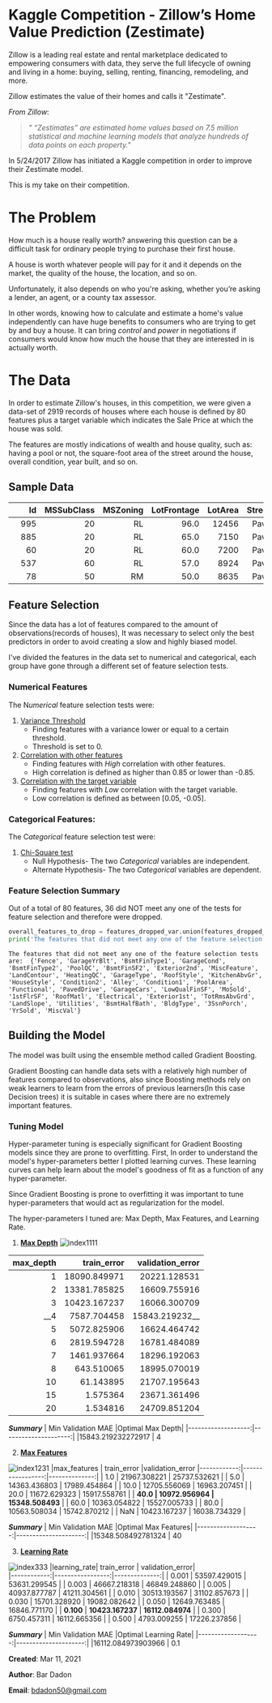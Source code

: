 # Kaggle Competition -  Zillow’s Home Value Prediction (Zestimate)

Zillow is a leading real estate and rental marketplace dedicated to empowering consumers with data, they serve the full lifecycle of owning and living in a home: buying, selling, renting, financing, remodeling, and more.

Zillow estimates the value of their homes and calls it "Zestimate". 

*From Zillow*:

> *" “Zestimates” are estimated home values based on 7.5 million statistical and machine learning models that analyze hundreds of data points on each property."*

In 5/24/2017 Zillow has initiated a Kaggle competition in order to improve their Zestimate model.

This is my take on their competition.

# The Problem

How much is a house really worth? answering this question can be a difficult task for ordinary people trying to purchase their first house.

A house is worth whatever people will pay for it and it depends on the market, the quality of the house, the location, and so on.

Unfortunately, it also depends on who you're asking, whether you’re asking a lender, an agent, or a county tax assessor.

In other words, knowing how to calculate and estimate a home's value independently can have huge benefits to consumers who are trying to get by and buy a house. It can bring *control* and *power* in negotiations if consumers would know how much the house that they are interested in is actually worth.

# The Data

In order to estimate Zillow's houses, in this competition, we were given a data-set of 2919 records of houses where each house is defined by 80 features plus a target variable which indicates the Sale Price at which the house was sold. 

The features are mostly indications of wealth and house quality, such as: having a pool or not, the square-foot area of the street around the house, overall condition, year built, and so on.


## Sample Data
|   |  Id | MSSubClass | MSZoning | LotFrontage | LotArea | Street | Alley | LotShape | LandContour | Utilities | ... | PoolArea | PoolQC | Fence | MiscFeature | MiscVal | MoSold | YrSold | SaleType | SaleCondition | SalePrice |
|--:|----:|-----------:|---------:|------------:|--------:|-------:|------:|---------:|------------:|----------:|----:|---------:|-------:|------:|------------:|--------:|-------:|-------:|---------:|--------------:|----------:|
|   | 995 | 20         | RL       | 96.0        | 12456   | Pave   | NaN   | Reg      | Lvl         | AllPub    | ... | 0        | NaN    | NaN   | NaN         | 0       | 7      | 2009   | WD       | Normal        | 337500    |
|   | 885 | 20         | RL       | 65.0        | 7150    | Pave   | NaN   | Reg      | Lvl         | AllPub    | ... | 0        | NaN    | GdWo  | NaN         | 0       | 7      | 2009   | WD       | Normal        | 100000    |
|   | 60  | 20         | RL       | 60.0        | 7200    | Pave   | NaN   | Reg      | Bnk         | AllPub    | ... | 0        | NaN    | MnPrv | NaN         | 0       | 1      | 2008   | WD       | Normal        | 124900    |
|   | 537 | 60         | RL       | 57.0        | 8924    | Pave   | NaN   | IR1      | Lvl         | AllPub    | ... | 0        | NaN    | NaN   | NaN         | 0       | 7      | 2008   | WD       | Normal        | 188000    |
|   | 78  | 50         | RM       | 50.0        | 8635    | Pave   | NaN   | Reg      | Lvl         | AllPub    | ... | 0        | NaN    | MnPrv | NaN         | 0       | 1      | 2008   | WD       | Normal        | 127000    |

## Feature Selection

Since the data has a lot of features compared to the amount of observations(records of houses), It was necessary to select only the best predictors in order to avoid creating a slow and highly biased model.

I've divided the features in the data set to numerical and categorical, each group have gone through a different set of feature selection tests.

### Numerical Features

The N*umerical* feature selection tests were:

1. <ins>Variance Threshold</ins> 
    - Finding features with a variance lower or equal to a certain threshold.
    - Threshold is set to 0.
2. <ins>Correlation with other features</ins> 
    - Finding features with *High* correlation with other features.
    - High correlation is defined as higher than 0.85 or lower than -0.85.
3. <ins>Correlation with the target variable</ins>  
    - Finding features with *Low* correlation with the target variable.
    - Low correlation is defined as between [0.05, -0.05].

### Categorical Features:

The C*ategorical* feature selection test were:

1. <ins>Chi-Square test</ins> 
    - Null Hypothesis- The two *Categorical* variables are independent.
    - Alternate Hypothesis- The two *Categorical* variables are dependent.

### Feature Selection Summary

Out of a total of 80 features, 36 did NOT meet any one of the tests for feature selection and therefore were dropped.

```python
overall_features_to_drop = features_dropped_var.union(features_dropped_const, features_to_drop_pairs, features_to_drop_target,features_to_drop_chi )
print('The features that did not meet any one of the feature selection tests are: \n{}'.format(overall_features_to_drop))
```

`The features that did not meet any one of the feature selection tests are: 
{'Fence', 'GarageYrBlt', 'BsmtFinType1', 'GarageCond', 'BsmtFinType2', 'PoolQC', 'BsmtFinSF2', 'Exterior2nd', 'MiscFeature', 'LandContour', 'HeatingQC', 'GarageType', 'RoofStyle', 'KitchenAbvGr', 'HouseStyle', 'Condition2', 'Alley', 'Condition1', 'PoolArea', 'Functional', 'PavedDrive', 'GarageCars', 'LowQualFinSF', 'MoSold', '1stFlrSF', 'RoofMatl', 'Electrical', 'Exterior1st', 'TotRmsAbvGrd', 'LandSlope', 'Utilities', 'BsmtHalfBath', 'BldgType', '3SsnPorch', 'YrSold', 'MiscVal'}`

## Building the Model

The model was built using the ensemble method called Gradient Boosting.

Gradient Boosting can handle data sets with a relatively high number of features compared to observations, also since Boosting methods rely on weak learners to learn from the errors of previous learners(In this case Decision trees) it is suitable in cases where there are no extremely important features.

### Tuning Model

Hyper-parameter tuning is especially significant for Gradient Boosting models since they are prone to overfitting.
First, In order to understand the model's hyper-parameters better I plotted learning curves. These learning curves can help learn about the model's goodness of fit as a function of any hyper-parameter.

Since Gradient Boosting is prone to overfitting it was important to tune hyper-parameters that would act as regularization for the model.

The hyper-parameters I tuned are: Max Depth, Max Features, and Learning Rate. 

1. <ins>__Max Depth__</ins>
![index1111](https://user-images.githubusercontent.com/65648983/113309255-a3648b00-930f-11eb-99de-76cfcbae6ba2.png)

| max_depth |  train_error | validation_error |
|----------:|-------------:|-----------------:|
| 1         | 18090.849971 | 20221.128531     |
| 2         | 13381.785825 | 16609.755916     |
| 3         | 10423.167237 | 16066.300709     |
| __4         | 7587.704458  | 15843.219232__    |
| 5         | 5072.825906  | 16624.464742     |
| 6         | 2819.594728  | 16781.484089     |
| 7         | 1461.937664  | 18296.192063     |
| 8         | 643.510065   | 18995.070019     |
| 10        | 61.143895    | 21707.195643     |
| 15        | 1.575364     | 23671.361496     |
| 20        | 1.534816     | 24709.851204     |

*__Summary__*
| Min Validation MAE |Optimal Max Depth| 
|-------------------:|---------------------:|
|15843.219232272917  |  4 



2. <ins>__Max Features__</ins>

![index1231](https://user-images.githubusercontent.com/65648983/113309959-5fbe5100-9310-11eb-9b97-2bc1f6d64624.png)
|max_features |  train_error     |validation_error
|------------:|-----------------:|--------------:|
| 1.0         | 21967.308221     | 25737.532621 |
| 5.0         | 14363.436803     | 17989.454864 |
| 10.0        | 12705.556069     | 16963.207451 |
| 20.0        | 11672.629323     | 15917.558761 |
| __40.0        | 10972.956964     | 15348.508493__ |
| 60.0        | 10363.054822     | 15527.005733 |
| 80.0        | 10563.508034     | 15742.870212 |
| NaN         | 10423.167237     | 16038.734329 |   

*__Summary__*
| Min Validation MAE |Optimal Max Features| 
|-------------------:|---------------------:|
|15348.508492781324  |  40 


3. <ins>__Learning Rate__</ins>

![index333](https://user-images.githubusercontent.com/65648983/113310382-d9eed580-9310-11eb-8688-ab353f0532f3.png)
|learning_rate| train_error     | validation_error|              
|------------:|-----------------:|--------------:|
| 0.001       | 53597.429015     | 53631.299545 |
| 0.003       | 46667.218318     | 46849.248860 |
| 0.005       | 40937.877787     | 41211.304561 |
| 0.010       | 30513.193567     | 31102.857673 |
| 0.030       | 15701.328920     | 19082.082642 |
| 0.050       | 12649.763485     | 16846.771170 |
| __0.100__       | __10423.167237__     | __16112.084974__ |
| 0.300       | 6750.457311      | 16112.665356 |
| 0.500       | 4793.009255      | 17226.237856 |

*__Summary__*
| Min Validation MAE |Optimal Learning Rate| 
|-------------------:|---------------------:|
|16112.084973903966  |  0.1


__Created__: Mar 11, 2021

__Author__: Bar Dadon

__Email__: bdadon50@gmail.com

